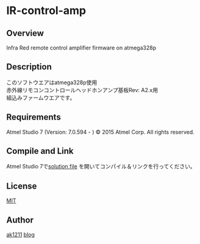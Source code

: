 # IR-control-amp

## Overview
Infra Red remote control amplifier firmware on atmega328p

## Description
このソフトウエアはatmega328p使用  
赤外線リモコンコントロールヘッドホンアンプ基板Rev: A2.x用  
組込みファームウエアです。

## Requirements
Atmel Studio 7 (Version: 7.0.594 - )
© 2015 Atmel Corp.
All rights reserved.

## Compile and Link
Atmel Studio 7で[solution file](https://github.com/ak1211/IR-control-amp/blob/master/AudioAmpApplication/AudioAmpApplication.atsln)
を開いてコンパイル＆リンクを行ってください。

## License
[MIT](https://github.com/ak1211/IR-control-amp/blob/master/LICENSE)

## Author
[ak1211](https://github.com/ak1211/)
[blog](http://ak1211.com/)


